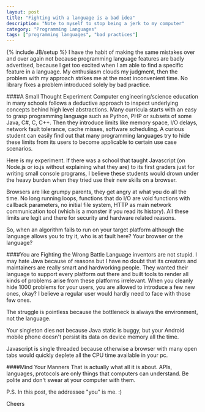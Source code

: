 ```yaml
---
layout: post
title: "Fighting with a language is a bad idea"
description: "Note to myself to stop being a jerk to my computer"
category: "Programming Languages"
tags: ["programming languages", "bad practices"]
---
```

{% include JB/setup %}
I have the habit of making the same mistakes over and over again not because programming language features are badly advertised, because I get too excited when I am able to find a specific feature in a language. My enthusiasm clouds my judgment, then the problem with my approach strikes me at the most inconvenient time. No library fixes a problem introduced solely by bad practice. 

####A Small Thought Experiment
Computer engineering/science education in many schools follows a deductive approach to inspect underlying concepts behind high level abstractions. Many curricula starts with an easy to grasp programming language such as Python, PHP or subsets of some Java, C#, C, C++. Then they introduce limits like memory space, I/O delays, network fault tolerance, cache misses, software scheduling. A curious student can easily find out that many programming languages try to hide these limits from its users to become applicable to certain use case scenarios.

Here is my experiment. If there was a school that taught Javascript (on Node.js or io.js without explaining what they are) to its first graders just for writing small console programs, I believe these students would drown under the heavy burden when they tried use their new skills on a browser. 

Browsers are like grumpy parents, they get angry at what you do all the time. No long running loops, functions that do I/O are void functions with callback parameters, no initial file system, HTTP as main network communication tool (which is a monster if you read its history). All these limits are legit and there for security and hardware related reasons.

So, when an algorithm fails to run on your target platform although the language allows you to try it, who is at fault here? Your browser or the language? 

####You are Fighting the Wrong Battle
Language inventors are not stupid. I may hate Java because of reasons but I have no doubt that its creators and maintainers are really smart and hardworking people. They wanted their language to support every platform out there and built tools to render all kinds of problems arise from these platforms irrelevant. When you cleanly hide 1000 problems for your users, you are allowed to introduce a few new ones, okay? I believe a regular user would hardly need to face with those few ones.

The struggle is pointless because the bottleneck is always the environment, not the language. 

Your singleton dies not because Java static is buggy, but your Android mobile phone doesn't persist its data on device memory all the time.

Javascript is single threaded because otherwise a browser with many open tabs would quickly deplete all the CPU time available in your pc.

####Mind Your Manners
That is actually what all it is about. APIs, languages, protocols are only things that computers can understand. Be polite and don't swear at your computer with them.

P.S. In this post, the addressee "you" is me. :) 

Cheers
